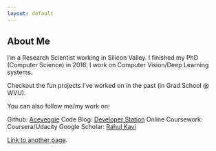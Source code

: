 ```yaml
---
layout: default
---
```


## About Me

I’m a Research Scientist working in Silicon Valley. I finished my PhD (Computer Science) in 2016.  I work on Computer Vision/Deep Learning systems.

Checkout the fun projects I’ve worked on in the past (in Grad School @ WVU).

You can also follow me/my work on:

Github: [Aceveggie](www.github.com/aceveggie)
Code Blog: [Developer Station](www.developerstation.org)
Online Coursework: Coursera/Udacity
Google Scholar: [Rahul Kavi](https://scholar.google.com/citations?user=k4viOigAAAAJ)

[Link to another page](./another-page.html).
